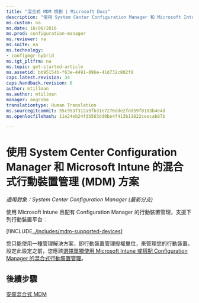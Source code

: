 ```yaml
---
title: "混合式 MDM 規劃 | Microsoft Docs"
description: "使用 System Center Configuration Manager 和 Microsoft Intune 的混合式行動裝置管理方案。"
ms.custom: na
ms.date: 10/06/2016
ms.prod: configuration-manager
ms.reviewer: na
ms.suite: na
ms.technology:
- configmgr-hybrid
ms.tgt_pltfrm: na
ms.topic: get-started-article
ms.assetid: bb95154b-f63e-4491-896e-41d732c802f8
caps.latest.revision: 34
caps.handback.revision: 0
author: mtillman
ms.author: mtillman
manager: angrobe
translationtype: Human Translation
ms.sourcegitcommit: 55c953f312a9fb31e7276dde2fdd59f8183b4e4d
ms.openlocfilehash: 11e24eb24fdb563dd0be4f413b11622ceecab67b

---
```

# <a name="plan-for-hybrid-mobile-device-management-mdm-with-system-center-configuration-manager-and-microsoft-intune"></a>使用 System Center Configuration Manager 和 Microsoft Intune 的混合式行動裝置管理 (MDM) 方案

*適用對象：System Center Configuration Manager (最新分支)*

使用 Microsoft Intune 且配有 Configuration Manager 的行動裝置管理，支援下列行動裝置平台︰


[!INCLUDE[../includes/mdm-supported-devices](../includes/mdm-supported-devices.md)]

您只能使用一種管理解決方案，即行動裝置管理授權單位，來管理您的行動裝置。 設定此設定之前，您應該[選擇單獨使用 Microsoft Intune 或搭配 Configuration Manager 的混合式行動裝置管理](../understand/choose-between-standalone-intune-and-hybrid-mobile-device-management.md)。

## <a name="next-steps"></a>後續步驟
 [安裝混合式 MDM](../deploy-use/setup-hybrid-mdm.md)



<!--HONumber=Dec16_HO3-->


